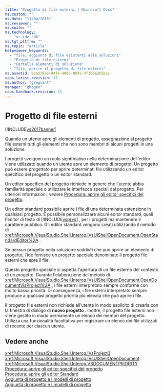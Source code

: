 ```yaml
---
title: "Progetto di file esterni | Microsoft Docs"
ms.custom: ""
ms.date: "11/04/2016"
ms.reviewer: ""
ms.suite: ""
ms.technology: 
  - "vs-ide-sdk"
ms.tgt_pltfrm: ""
ms.topic: "article"
helpviewer_keywords: 
  - "file, aggiunta di file esistenti alle soluzioni"
  - "Progetto di file esterni"
  - "Cartella elementi di soluzione"
  - "file, aprire il progetto di file esterni"
ms.assetid: 93a278a8-d4f4-400b-8945-4f1b0a2b5bac
caps.latest.revision: 13
ms.author: "gregvanl"
manager: "ghogen"
caps.handback.revision: 13
---
```

# Progetto di file esterni
[!INCLUDE[vs2017banner](../../code-quality/includes/vs2017banner.md)]

Quando un utente apre gli elementi di progetto, assegnazione al progetto file esterni tutti gli elementi che non sono membri di alcuni progetti in una soluzione.  
  
 I progetti svolgono un ruolo significativo nella determinazione dell'editor viene utilizzato quando un utente apre un elemento di progetto.  Un progetto può essere progettato per aprire determinati file utilizzando un editor specifico del progetto o un editor standard.  
  
 Un editor specifico del progetto richiede in genere che l'utente abbia familiarità speciale o utilizzare le interfacce speciali dal progetto.  Per ulteriori informazioni, vedere [Procedura: aprire gli editor specifici del progetto](../../extensibility/how-to-open-project-specific-editors.md).  
  
 Un editor standard possibile aprire i file di una determinata estensione in qualsiasi progetto.  È possibile personalizzare alcuni editor standard, quali l'editor di testo di [!INCLUDE[vsprvs](../../code-quality/includes/vsprvs_md.md)] , per i progetti ma mantenere il carattere pubblico.  Gli editor standard vengono creati utilizzando il metodo di <xref:Microsoft.VisualStudio.Shell.Interop.IVsUIShellOpenDocument.OpenStandardEditor%2A> .  
  
 Se nessun progetto nella soluzione soddisfi che può aprire un elemento di progetto, l'ide fornisce un progetto speciale denominato il progetto file esterni che apre il file.  
  
 Questo progetto speciale si aspetta l'apertura di un file esterno del contesto di un progetto.  Durante l'elaborazione del metodo di <xref:Microsoft.VisualStudio.Shell.Interop.IVsUIShellOpenDocument.OpenDocumentViaProject%2A> , i file esterni interpretato sempre conforme con molto bassa priorità.  Di conseguenza, i file esterni interpretato sempre produce a qualsiasi progetto priorità più elevata che può aprire i file.  
  
 Il progetto file esterni non richiede all'utente in modo esplicito di crearla con la finestra di dialogo di **nuovo progetto** .  Inoltre, il progetto file esterni non viene gestito in modo permanente un elenco dei membri del progetto.  Utilizza una funzionalità facoltativa per registrare un elenco dei file utilizzati di recente per ciascun utente.  
  
## Vedere anche  
 <xref:Microsoft.VisualStudio.Shell.Interop.IVsProject3>   
 <xref:Microsoft.VisualStudio.Shell.Interop.IVsUIShellOpenDocument>   
 <xref:Microsoft.VisualStudio.Shell.Interop.VSDOCUMENTPRIORITY>   
 [Procedura: aprire gli editor specifici del progetto](../../extensibility/how-to-open-project-specific-editors.md)   
 [Procedura: aprire gli editor Standard](../../extensibility/how-to-open-standard-editors.md)   
 [Aggiunta di progetto e i modelli di progetto](../../extensibility/internals/adding-project-and-project-item-templates.md)   
 [Aggiunta di progetto e i modelli di progetto](../../extensibility/internals/adding-project-and-project-item-templates.md)